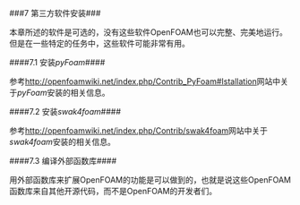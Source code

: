 ###7 第三方软件安装###

本章所述的软件是可选的，没有这些软件OpenFOAM也可以完整、完美地运行。但是在一些特定的任务中，这些软件可能非常有用。

####7.1 安装*pyFoam*####

参考<http://openfoamwiki.net/index.php/Contrib_PyFoam#Istallation>网站中关于*pyFoam*安装的相关信息。

####7.2 安装*swak4foam*####

参考<http://openfoamwiki.net/index.php/Contrib/swak4foam>网站中关于*swak4foam*安装的相关信息。

####7.3 编译外部函数库####

用外部函数库来扩展OpenFOAM的功能是可以做到的，也就是说这些OpenFOAM函数库来自其他开源代码，而不是OpenFOAM的开发者们。

